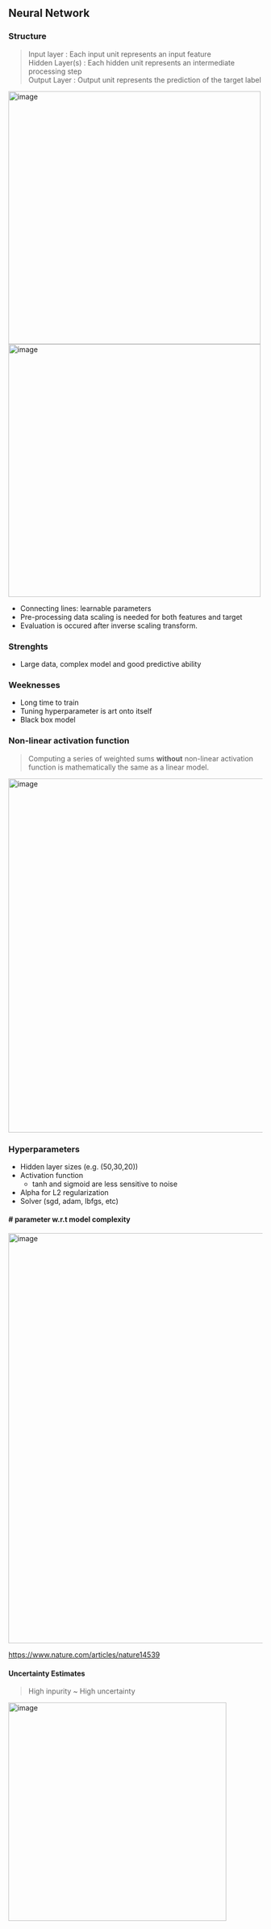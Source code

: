 ## Neural Network

### Structure
> Input layer : Each input unit represents an input feature  
> Hidden Layer(s) : Each hidden unit represents an intermediate processing step  
> Output Layer : Output unit represents the prediction of the target label  
<img width="500" alt="image" src="https://github.com/user-attachments/assets/70b0fee7-6945-4be8-bb4e-4b9df1230d85">
<img width="500" alt="image" src="https://github.com/user-attachments/assets/ae6eec96-cbc3-4ee5-83b4-440084718ed0">  


- Connecting lines: learnable parameters  
- Pre-processing data scaling is needed for both features and target
- Evaluation is occured after inverse scaling transform.

### Strenghts
- Large data, complex model and good predictive ability

### Weeknesses
- Long time to train
- Tuning hyperparameter is art onto itself
- Black box model

### Non-linear activation function

> Computing a series of weighted sums **without** non-linear activation function is mathematically the same as a linear model.  

<img width="700" alt="image" src="https://github.com/user-attachments/assets/562ee2cc-e652-4f27-9dc7-4448e1c97144">

### Hyperparameters

- Hidden layer sizes (e.g. (50,30,20))
- Activation function
    - tanh and sigmoid are less sensitive to noise
- Alpha for L2 regularization
- Solver (sgd, adam, lbfgs, etc)


#### # parameter w.r.t model complexity
<img width="811" alt="image" src="https://github.com/user-attachments/assets/e196477e-ca9b-46d1-8c65-4c54c341c299">

https://www.nature.com/articles/nature14539




#### Uncertainty Estimates
> High inpurity ~ High uncertainty 

<img width="432" alt="image" src="https://github.com/user-attachments/assets/93973a99-daa8-4f09-aca5-8c7e95a59387">
